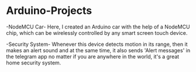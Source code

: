 # Arduino-Projects

-NodeMCU Car- 
Here, I created an Arduino car with the help of a NodeMCU chip, which can be wirelessly controlled by any smart screen touch device.

-Security System-
Whenever this device detects motion in its range, then it makes an alert sound and at the same time, it also sends 'Alert messages' in the telegram app no matter if you are anywhere in the world, it's a great home security system. 
